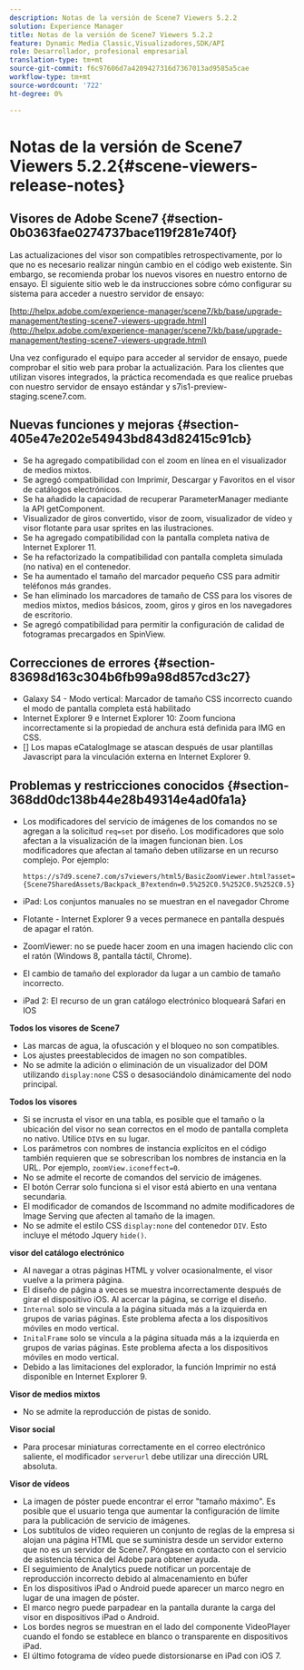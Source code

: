```yaml
---
description: Notas de la versión de Scene7 Viewers 5.2.2
solution: Experience Manager
title: Notas de la versión de Scene7 Viewers 5.2.2
feature: Dynamic Media Classic,Visualizadores,SDK/API
role: Desarrollador, profesional empresarial
translation-type: tm+mt
source-git-commit: f6c97606d7a4209427316d7367013ad9585a5cae
workflow-type: tm+mt
source-wordcount: '722'
ht-degree: 0%

---
```



# Notas de la versión de Scene7 Viewers 5.2.2{#scene-viewers-release-notes}

## Visores de Adobe Scene7 {#section-0b0363fae0274737bace119f281e740f}

Las actualizaciones del visor son compatibles retrospectivamente, por lo que no es necesario realizar ningún cambio en el código web existente. Sin embargo, se recomienda probar los nuevos visores en nuestro entorno de ensayo. El siguiente sitio web le da instrucciones sobre cómo configurar su sistema para acceder a nuestro servidor de ensayo:

[http://helpx.adobe.com/experience-manager/scene7/kb/base/upgrade-management/testing-scene7-viewers-upgrade.html](http://helpx.adobe.com/experience-manager/scene7/kb/base/upgrade-management/testing-scene7-viewers-upgrade.html)

Una vez configurado el equipo para acceder al servidor de ensayo, puede comprobar el sitio web para probar la actualización. Para los clientes que utilizan visores integrados, la práctica recomendada es que realice pruebas con nuestro servidor de ensayo estándar y s7is1-preview-staging.scene7.com.

## Nuevas funciones y mejoras {#section-405e47e202e54943bd843d82415c91cb}

* Se ha agregado compatibilidad con el zoom en línea en el visualizador de medios mixtos.
* Se agregó compatibilidad con Imprimir, Descargar y Favoritos en el visor de catálogos electrónicos.
* Se ha añadido la capacidad de recuperar ParameterManager mediante la API getComponent.
* Visualizador de giros convertido, visor de zoom, visualizador de vídeo y visor flotante para usar sprites en las ilustraciones.
* Se ha agregado compatibilidad con la pantalla completa nativa de Internet Explorer 11.
* Se ha refactorizado la compatibilidad con pantalla completa simulada (no nativa) en el contenedor.
* Se ha aumentado el tamaño del marcador pequeño CSS para admitir teléfonos más grandes.
* Se han eliminado los marcadores de tamaño de CSS para los visores de medios mixtos, medios básicos, zoom, giros y giros en los navegadores de escritorio.
* Se agregó compatibilidad para permitir la configuración de calidad de fotogramas precargados en SpinView.

## Correcciones de errores {#section-83698d163c304b6fb99a98d857cd3c27}

* Galaxy S4 - Modo vertical: Marcador de tamaño CSS incorrecto cuando el modo de pantalla completa está habilitado
* Internet Explorer 9 e Internet Explorer 10: Zoom funciona incorrectamente si la propiedad de anchura está definida para IMG en CSS.
* [] Los mapas eCatalogImage se atascan después de usar plantillas Javascript para la vinculación externa en Internet Explorer 9.

## Problemas y restricciones conocidos {#section-368dd0dc138b44e28b49314e4ad0fa1a}

* Los modificadores del servicio de imágenes de los comandos no se agregan a la solicitud `req=set` por diseño. Los modificadores que solo afectan a la visualización de la imagen funcionan bien. Los modificadores que afectan al tamaño deben utilizarse en un recurso complejo. Por ejemplo:

   ```
   https://s7d9.scene7.com/s7viewers/html5/BasicZoomViewer.html?asset= {Scene7SharedAssets/Backpack_B?extendn=0.5%252C0.5%252C0.5%252C0.5}
   ```

* iPad: Los conjuntos manuales no se muestran en el navegador Chrome
* Flotante - Internet Explorer 9 a veces permanece en pantalla después de apagar el ratón.
* ZoomViewer: no se puede hacer zoom en una imagen haciendo clic con el ratón (Windows 8, pantalla táctil, Chrome).
* El cambio de tamaño del explorador da lugar a un cambio de tamaño incorrecto.
* iPad 2: El recurso de un gran catálogo electrónico bloqueará Safari en IOS

**Todos los visores de Scene7**

* Las marcas de agua, la ofuscación y el bloqueo no son compatibles.
* Los ajustes preestablecidos de imagen no son compatibles.
* No se admite la adición o eliminación de un visualizador del DOM utilizando `display:none` CSS o desasociándolo dinámicamente del nodo principal.

**Todos los visores**

* Si se incrusta el visor en una tabla, es posible que el tamaño o la ubicación del visor no sean correctos en el modo de pantalla completa no nativo. Utilice `DIV`s en su lugar.
* Los parámetros con nombres de instancia explícitos en el código también requieren que se sobrescriban los nombres de instancia en la URL. Por ejemplo, `zoomView.iconeffect=0`.
* No se admite el recorte de comandos del servicio de imágenes.
* El botón Cerrar solo funciona si el visor está abierto en una ventana secundaria.
* El modificador de comandos de Iscommand no admite modificadores de Image Serving que afecten al tamaño de la imagen.
* No se admite el estilo CSS `display:none` del contenedor `DIV`. Esto incluye el método Jquery `hide()`.

**visor del catálogo electrónico**

* Al navegar a otras páginas HTML y volver ocasionalmente, el visor vuelve a la primera página.
* El diseño de página a veces se muestra incorrectamente después de girar el dispositivo iOS. Al acercar la página, se corrige el diseño.
* `Internal` solo se vincula a la página situada más a la izquierda en grupos de varias páginas. Este problema afecta a los dispositivos móviles en modo vertical.
* `InitalFrame` solo se vincula a la página situada más a la izquierda en grupos de varias páginas. Este problema afecta a los dispositivos móviles en modo vertical.
* Debido a las limitaciones del explorador, la función Imprimir no está disponible en Internet Explorer 9.

**Visor de medios mixtos**

* No se admite la reproducción de pistas de sonido.

**Visor social**

* Para procesar miniaturas correctamente en el correo electrónico saliente, el modificador `serverurl` debe utilizar una dirección URL absoluta.

**Visor de vídeos**

* La imagen de póster puede encontrar el error &quot;tamaño máximo&quot;. Es posible que el usuario tenga que aumentar la configuración de límite para la publicación de servicio de imágenes.
* Los subtítulos de vídeo requieren un conjunto de reglas de la empresa si alojan una página HTML que se suministra desde un servidor externo que no es un servidor de Scene7. Póngase en contacto con el servicio de asistencia técnica del Adobe para obtener ayuda.
* El seguimiento de Analytics puede notificar un porcentaje de reproducción incorrecto debido al almacenamiento en búfer
* En los dispositivos iPad o Android puede aparecer un marco negro en lugar de una imagen de póster.
* El marco negro puede parpadear en la pantalla durante la carga del visor en dispositivos iPad o Android.
* Los bordes negros se muestran en el lado del componente VideoPlayer cuando el fondo se establece en blanco o transparente en dispositivos iPad.
* El último fotograma de vídeo puede distorsionarse en iPad con iOS 7.

